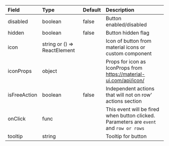 | Field         | Type                          | Default   | Description                                                                               |
|:--------------|:------------------------------|:----------|:------------------------------------------------------------------------------------------|
| disabled      | boolean                       | false     | Button enabled/disabled                                                                   |
| hidden        | boolean                       | false     | Button hidden flag                                                                        |
| icon          | string or () => ReactElement  |           | Icon of button from material icons or custom component                                    |
| iconProps     | object                        |           | Props for icon as IconProps from https://material-ui.com/api/icon/                        |
| isFreeAction  | boolean                       | false     | Independent actions that will not on row' actions section                                 |
| onClick       | func                          |           | This event will be fired when button clicked. Parameters are `event` and `row or rows`    |
| tooltip       | string                        |           | Tooltip for button                                                                        |
